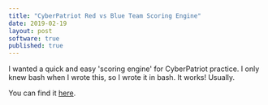 ```yaml
---
title: "CyberPatriot Red vs Blue Team Scoring Engine"
date: 2019-02-19
layout: post
software: true
published: true
---
```


I wanted a quick and easy 'scoring engine' for CyberPatriot practice. I only knew bash when I wrote this, so I wrote it in bash. It works! Usually.

You can find it [here](https://github.com/543hn/charlatan).
